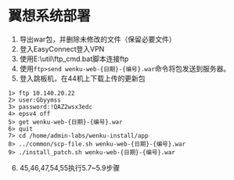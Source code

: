 # 翼想系统部署 #

1. 导出war包，并删除未修改的文件（保留必要文件）
2. 登入EasyConnect登入VPN
3. 使用E:\util\ftp_cmd.bat脚本连接ftp
4. 使用`ftp>send wenku-web-{日期}-{编号}.war`命令将包发送到服务器。
5. 登入跳板机，在44机上下载上传的更新包
```Shell
1> ftp 10.140.20.22
2> user:Gbyymss
3> password:!QAZ2wsx3edc
4> epsv4 off
5> get wenku-web-{日期}-{编号}.war
6> quit
7> cd /home/admin-labs/wenku-install/app
8> ../common/scp-file.sh wenku-web-{日期}-{编号}.war
9> ./install_patch.sh wenku-web-{日期}-{编号}.war
```
6. 45,46,47,54,55执行5.7~5.9步骤
